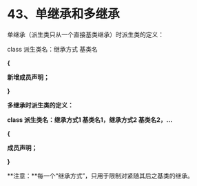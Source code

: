 # 43、单继承和多继承

单继承（派生类只从一个直接基类继承）时派生类的定义：

class 派生类名：继承方式 基类名

**{**

**新增成员声明；**

**}**

 

**多继承时派生类的定义：**

**class 派生类名：继承方式1 基类名1，继承方式2 基类名2，…**

**{**

**成员声明；**

**}**

**注意：**每一个“继承方式”，只用于限制对紧随其后之基类的继承。


